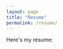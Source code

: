 ```yaml
---
layout: page
title: "Resume"
permalink: /resume/
---
```


Here's my resume:

<object data="{{site.baseurl}}/assets/resume.pdf" width="100%" height="600"></object>
